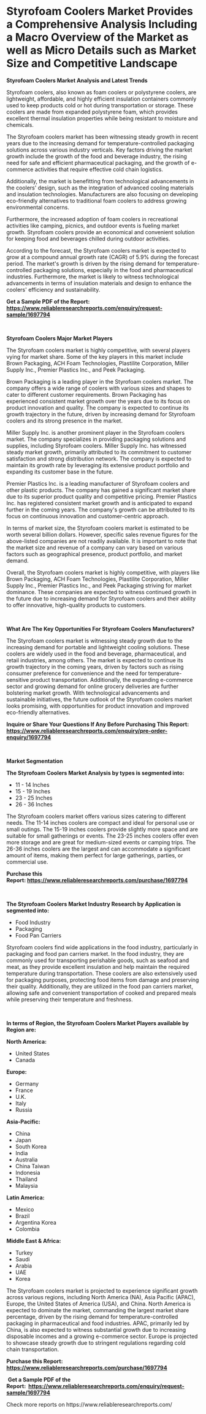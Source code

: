 <p><h1>Styrofoam Coolers Market Provides a Comprehensive Analysis Including a Macro Overview of the Market as well as Micro Details such as Market Size and Competitive Landscape</h1></p><p><strong>Styrofoam Coolers Market Analysis and Latest Trends</strong></p>
<p><p>Styrofoam coolers, also known as foam coolers or polystyrene coolers, are lightweight, affordable, and highly efficient insulation containers commonly used to keep products cold or hot during transportation or storage. These coolers are made from expanded polystyrene foam, which provides excellent thermal insulation properties while being resistant to moisture and chemicals.</p><p>The Styrofoam coolers market has been witnessing steady growth in recent years due to the increasing demand for temperature-controlled packaging solutions across various industry verticals. Key factors driving the market growth include the growth of the food and beverage industry, the rising need for safe and efficient pharmaceutical packaging, and the growth of e-commerce activities that require effective cold chain logistics.</p><p>Additionally, the market is benefitting from technological advancements in the coolers' design, such as the integration of advanced cooling materials and insulation technologies. Manufacturers are also focusing on developing eco-friendly alternatives to traditional foam coolers to address growing environmental concerns.</p><p>Furthermore, the increased adoption of foam coolers in recreational activities like camping, picnics, and outdoor events is fueling market growth. Styrofoam coolers provide an economical and convenient solution for keeping food and beverages chilled during outdoor activities.</p><p>According to the forecast, the Styrofoam coolers market is expected to grow at a compound annual growth rate (CAGR) of 5.9% during the forecast period. The market's growth is driven by the rising demand for temperature-controlled packaging solutions, especially in the food and pharmaceutical industries. Furthermore, the market is likely to witness technological advancements in terms of insulation materials and design to enhance the coolers' efficiency and sustainability.</p></p>
<p><strong>Get a Sample PDF of the Report:&nbsp; <a href="https://www.reliableresearchreports.com/enquiry/request-sample/1697794">https://www.reliableresearchreports.com/enquiry/request-sample/1697794</a></strong></p>
<p>&nbsp;</p>
<p><strong>Styrofoam Coolers Major Market Players</strong></p>
<p><p>The Styrofoam coolers market is highly competitive, with several players vying for market share. Some of the key players in this market include Brown Packaging, ACH Foam Technologies, Plastilite Corporation, Miller Supply Inc., Premier Plastics Inc., and Peek Packaging.</p><p>Brown Packaging is a leading player in the Styrofoam coolers market. The company offers a wide range of coolers with various sizes and shapes to cater to different customer requirements. Brown Packaging has experienced consistent market growth over the years due to its focus on product innovation and quality. The company is expected to continue its growth trajectory in the future, driven by increasing demand for Styrofoam coolers and its strong presence in the market.</p><p>Miller Supply Inc. is another prominent player in the Styrofoam coolers market. The company specializes in providing packaging solutions and supplies, including Styrofoam coolers. Miller Supply Inc. has witnessed steady market growth, primarily attributed to its commitment to customer satisfaction and strong distribution network. The company is expected to maintain its growth rate by leveraging its extensive product portfolio and expanding its customer base in the future.</p><p>Premier Plastics Inc. is a leading manufacturer of Styrofoam coolers and other plastic products. The company has gained a significant market share due to its superior product quality and competitive pricing. Premier Plastics Inc. has registered consistent market growth and is anticipated to expand further in the coming years. The company's growth can be attributed to its focus on continuous innovation and customer-centric approach.</p><p>In terms of market size, the Styrofoam coolers market is estimated to be worth several billion dollars. However, specific sales revenue figures for the above-listed companies are not readily available. It is important to note that the market size and revenue of a company can vary based on various factors such as geographical presence, product portfolio, and market demand.</p><p>Overall, the Styrofoam coolers market is highly competitive, with players like Brown Packaging, ACH Foam Technologies, Plastilite Corporation, Miller Supply Inc., Premier Plastics Inc., and Peek Packaging striving for market dominance. These companies are expected to witness continued growth in the future due to increasing demand for Styrofoam coolers and their ability to offer innovative, high-quality products to customers.</p></p>
<p>&nbsp;</p>
<p><strong>What Are The Key Opportunities For Styrofoam Coolers Manufacturers?</strong></p>
<p><p>The Styrofoam coolers market is witnessing steady growth due to the increasing demand for portable and lightweight cooling solutions. These coolers are widely used in the food and beverage, pharmaceutical, and retail industries, among others. The market is expected to continue its growth trajectory in the coming years, driven by factors such as rising consumer preference for convenience and the need for temperature-sensitive product transportation. Additionally, the expanding e-commerce sector and growing demand for online grocery deliveries are further bolstering market growth. With technological advancements and sustainable initiatives, the future outlook of the Styrofoam coolers market looks promising, with opportunities for product innovation and improved eco-friendly alternatives.</p></p>
<p><strong>Inquire or Share Your Questions If Any Before Purchasing This Report: <a href="https://www.reliableresearchreports.com/enquiry/pre-order-enquiry/1697794">https://www.reliableresearchreports.com/enquiry/pre-order-enquiry/1697794</a></strong></p>
<p>&nbsp;</p>
<p><strong>Market Segmentation</strong></p>
<p><strong>The Styrofoam Coolers Market Analysis by types is segmented into:</strong></p>
<p><ul><li>11 - 14 Inches</li><li>15 - 19 Inches</li><li>23 - 25 Inches</li><li>26 - 36 Inches</li></ul></p>
<p><p>The Styrofoam coolers market offers various sizes catering to different needs. The 11-14 inches coolers are compact and ideal for personal use or small outings. The 15-19 inches coolers provide slightly more space and are suitable for small gatherings or events. The 23-25 inches coolers offer even more storage and are great for medium-sized events or camping trips. The 26-36 inches coolers are the largest and can accommodate a significant amount of items, making them perfect for large gatherings, parties, or commercial use.</p></p>
<p><strong>Purchase this Report:&nbsp;<a href="https://www.reliableresearchreports.com/purchase/1697794">https://www.reliableresearchreports.com/purchase/1697794</a></strong></p>
<p>&nbsp;</p>
<p><strong>The Styrofoam Coolers Market Industry Research by Application is segmented into:</strong></p>
<p><ul><li>Food Industry</li><li>Packaging</li><li>Food Pan Carriers</li></ul></p>
<p><p>Styrofoam coolers find wide applications in the food industry, particularly in packaging and food pan carriers market. In the food industry, they are commonly used for transporting perishable goods, such as seafood and meat, as they provide excellent insulation and help maintain the required temperature during transportation. These coolers are also extensively used for packaging purposes, protecting food items from damage and preserving their quality. Additionally, they are utilized in the food pan carriers market, allowing safe and convenient transportation of cooked and prepared meals while preserving their temperature and freshness.</p></p>
<p>&nbsp;</p>
<p><strong>In terms of Region, the Styrofoam Coolers Market Players available by Region are:</strong></p>
<p>
    <p> <strong> North America: </strong>
        <ul>
            <li>United States</li>
            <li>Canada</li>
        </ul>
        </p> 
    <p> <strong> Europe: </strong>
        <ul>
            <li>Germany</li>
            <li>France</li>
            <li>U.K.</li>
            <li>Italy</li>
            <li>Russia</li>
        </ul>
        </p> 
    <p> <strong> Asia-Pacific: </strong>
        <ul>
            <li>China</li>
            <li>Japan</li>
            <li>South Korea</li>
            <li>India</li>
            <li>Australia</li>
            <li>China Taiwan</li>
            <li>Indonesia</li>
            <li>Thailand</li>
            <li>Malaysia</li>
        </ul>
        </p> 
    <p> <strong> Latin America: </strong>
        <ul>
            <li>Mexico</li>
            <li>Brazil</li>
            <li>Argentina Korea</li>
            <li>Colombia</li>
        </ul>
        </p> 
    <p> <strong> Middle East & Africa: </strong>
        <ul>
            <li>Turkey</li>
            <li>Saudi</li>
            <li>Arabia</li>
            <li>UAE</li>
            <li>Korea</li>
        </ul>
    </p>
    </p>
<p><p>The Styrofoam coolers market is projected to experience significant growth across various regions, including North America (NA), Asia Pacific (APAC), Europe, the United States of America (USA), and China. North America is expected to dominate the market, commanding the largest market share percentage, driven by the rising demand for temperature-controlled packaging in pharmaceutical and food industries. APAC, primarily led by China, is also expected to witness substantial growth due to increasing disposable incomes and a growing e-commerce sector. Europe is projected to showcase steady growth due to stringent regulations regarding cold chain transportation.</p></p>
<p><strong>Purchase this Report: <a href="https://www.reliableresearchreports.com/purchase/1697794">https://www.reliableresearchreports.com/purchase/1697794</a></strong></p>
<p>&nbsp;<strong>Get a Sample PDF of the Report:&nbsp;&nbsp;<a href="https://www.reliableresearchreports.com/enquiry/request-sample/1697794">https://www.reliableresearchreports.com/enquiry/request-sample/1697794</a></strong></p>
<p><strong></strong></p>
<p>Check more reports on https://www.reliableresearchreports.com/</p>